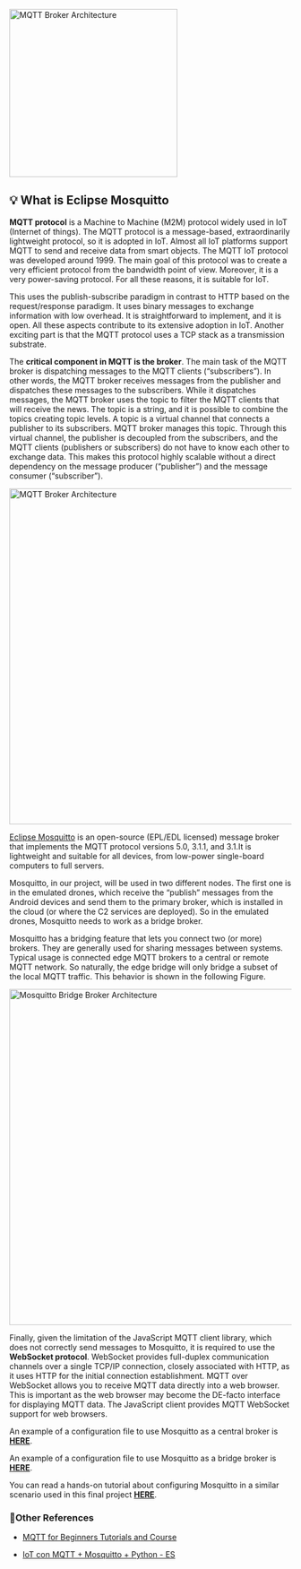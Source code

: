 <a name = "#arch"><img src="https://user-images.githubusercontent.com/26943312/196437591-9a485ca2-9459-4009-9cc2-e80328f7adee.gif" alt="MQTT Broker Architecture" width="300"></a> 

## 💡 What is Eclipse Mosquitto <a name = "sol_desc"></a>

**MQTT protocol** is a Machine to Machine (M2M) protocol widely used in IoT (Internet of things). The MQTT protocol is a message-based, extraordinarily lightweight protocol, so it is adopted in IoT. Almost all IoT platforms support MQTT to send and receive data from smart objects. The MQTT IoT protocol was developed around 1999. The main goal of this protocol was to create a very efficient protocol from the bandwidth point of view. Moreover, it is a very power-saving protocol. For all these reasons, it is suitable for IoT.

This uses the publish-subscribe paradigm in contrast to HTTP based on the request/response paradigm. It uses binary messages to exchange information with low overhead. It is straightforward to implement, and it is open. All these aspects contribute to its extensive adoption in IoT. Another exciting part is that the MQTT protocol uses a TCP stack as a transmission substrate.

The **critical component in MQTT is the broker**. The main task of the MQTT broker is dispatching messages to the MQTT clients (“subscribers”). In other words, the MQTT broker receives messages from the publisher and dispatches these messages to the subscribers. While it dispatches messages, the MQTT broker uses the topic to filter the MQTT clients that will receive the news. The topic is a string, and it is possible to combine the topics creating topic levels. A topic is a virtual channel that connects a publisher to its subscribers. MQTT broker manages this topic. Through this virtual channel, the publisher is decoupled from the subscribers, and the MQTT clients (publishers or subscribers) do not have to know each other to exchange data. This makes this protocol highly scalable without a direct dependency on the message producer (“publisher”) and the message consumer (“subscriber”).

<a name = "#arch"><img src="https://www.bivocom.com/wp-content/uploads/2021/03/MQTT_Schema_EN.jpg" alt="MQTT Broker Architecture" width="600"></a>

[Eclipse Mosquitto](https://mosquitto.org/) is an open-source (EPL/EDL licensed) message broker that implements the MQTT protocol versions 5.0, 3.1.1, and 3.1.It is lightweight and suitable for all devices, from low-power single-board computers to full servers. 

Mosquitto, in our project, will be used in two different nodes. The first one is in the emulated drones, which receive the “publish” messages from the Android devices and send them to the primary broker, which is installed in the cloud (or where the C2 services are deployed). So in the emulated drones, Mosquitto needs to work as a bridge broker. 

Mosquitto has a bridging feature that lets you connect two (or more) brokers. They are generally used for sharing messages between systems. Typical usage is connected edge MQTT brokers to a central or remote MQTT network. So naturally, the edge bridge will only bridge a subset of the local MQTT traffic. This behavior is shown in the following Figure.

<a name = "#arch"><img src="https://miro.medium.com/max/902/1*_-2hDG1tsjDkgizilchSgg.png" alt="Mosquitto Bridge Broker Architecture" width="600"></a>

Finally, given the limitation of the JavaScript MQTT client library, which does not correctly send messages to Mosquitto, it is required to use the **WebSocket protocol**. WebSocket provides full-duplex communication channels over a single TCP/IP connection, closely associated with HTTP, as it uses HTTP for the initial connection establishment. MQTT over WebSocket allows you to receive MQTT data directly into a web browser. This is important as the web browser may become the DE-facto interface for displaying MQTT data. The JavaScript client provides MQTT WebSocket support for web browsers.

An example of a configuration file to use Mosquitto as a central broker is [**HERE**](mosquitto_central.conf).

An example of a configuration file to use Mosquitto as a bridge broker is [**HERE**](mosquitto_bridge.conf).

You can read a hands-on tutorial about configuring Mosquitto in a similar scenario used in this final project [**HERE**](MQTT_Foundations.pdf).

### 📗Other References
- [MQTT for Beginners Tutorials and Course](http://www.steves-internet-guide.com/mqtt-basics-course/)
 
- [IoT con MQTT + Mosquitto + Python - ES](https://www.youtube.com/watch?v=hEFSaysEIhs)




